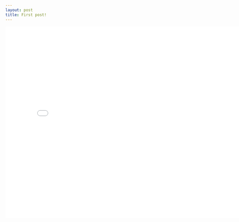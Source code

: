 ```yaml
---
layout: post
title: First post!
---
```


<iframe src="//slides.com/hasanrahal/nodeasync/embed" width="800" height="600" scrolling="no" frameborder="0" webkitallowfullscreen mozallowfullscreen allowfullscreen></iframe>
